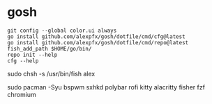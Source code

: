 # gosh

    git config --global color.ui always
    go install github.com/alexpfx/gosh/dotfile/cmd/cfg@latest
    go install github.com/alexpfx/gosh/dotfile/cmd/repo@latest
    fish_add_path $HOME/go/bin/
    repo init --help
    cfg --help


sudo chsh -s /usr/bin/fish alex

sudo pacman -Syu bspwm sxhkd polybar rofi kitty alacritty fisher fzf chromium
